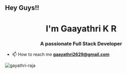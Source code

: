 <h2 align="left"> Hey Guys!! <?h2>
<h1 align="center"> I'm Gaayathri K R</h1>
<h3 align="center">A passionate Full Stack Developer</h3>

- 📫 How to reach me **gaayathri2629@gmail.com**



<p><img align="center" src="https://github-readme-streak-stats.herokuapp.com/?user=gayathri-raja&" alt="gayathri-raja" /></p>



